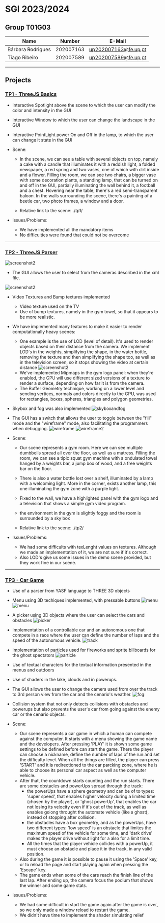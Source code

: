 # SGI 2023/2024

## Group T01G03

| Name             | Number    | E-Mail             |
| ---------------- | --------- | ------------------ |
| Bárbara Rodrigues        | 202007163 | up202007163@fe.up.pt  |
| Tiago Ribeiro        | 202007589 | up202007589@fe.up.pt |

----

## Projects

### [TP1 - ThreeJS Basics](tp1)

- Interactive Spotlight above the scene to which the user can modify the color and intensity in the GUI
- Interactive Window to which the user can change the landscape in the GUI
- Interactive PointLight power On and Off in the lamp, to which the user can change it state in the GUI
 

- Scene:
  - In the scene, we can see a table with several objects on top, namely a cake with a candle that illuminates it with a reddish light, a folded newspaper, a red spring and two vases, one of which with dirt inside and a flower. Filling the room, we can see two chairs, a bigger vase with some decoration plants, a standing lamp, that can be turned on and off in the GUI, partially illuminating the wall behind it, a football and a chest. Hovering near the table, there's a red semi-transparent baloon. In the walls surrounding the scene, there's a painting of a beetle car, two photo frames, a window and a door.

  - Relative link to the scene: ./tp1/

- Issues/Problems:

  - We have implemented all the mandatory items
  - No difficulties were found that could not be overcome


-----

### [TP2 - ThreeJS Parser](tp2)

![screenshot2](screenshots/screenshot1.png)

- The GUI allows the user to select from the cameras described in the xml file.

![screenshot2](screenshots/orthocam.png)

- Video Textures and Bump textures implemented
  - Video texture used on the TV
  - Use of bump textures, namely in the gym towel, so that it appears to be more realistic.
- We have implemented many features to make it easier to render computationally heavy scenes:
  - One example is the use of LOD (level of detail). It's used to render objects based on their distance from the camera. We implement LOD's in the weights, simplifying the shape, in the water bottle, removing the texture and then simplifying the shape too, as well as in the television screen, so it stops showing the video at certain distance
  ![screenshot2](screenshots/screenshot2.png)
  - We've implemented Mipmaps in the gym logo panel: when they're enabled, the GPU will use different sized versions of a texture to render a surface, depending on how far it is from the camera.
  - The Buffer Geometry technique, working on a lower level and sending vertices, normals and colors directly to the GPU, was used for rectangles, boxes, spheres, triangles and polygon geometries.
- Skybox and fog was also implemented
![skyboxandfog](screenshots/skyboxandfog.png)
- The GUI has a switch that allows the user to toggle between the "fill" mode and the "wireframe" mode, also facilitating the programmers when debugging.
![wireframe](screenshots/wireframe.png)
![wireframe2](screenshots/wireframe2.png)


- Scene:
  - Our scene represents a gym room. Here we can see multiple dumbbells spread all over the floor, as well as a matress. Filling the room, we can see a tipic squat gym machine with a ondulated towel hanged by a weights bar, a jump box of wood, and a free weights bar on the floor.
  - There is also a water bottle lost over a  shelf, illuminated by a lamp with a welcoming light. More in the corner, exists another lamp, this one illuminating the gym zone with a purple light.
  - Fixed to the wall, we have a highlighted panel with the gym logo and a television that shows a simple gym video program.
  - the environment in the gym is slightly foggy and the room is surrounded by a sky box

  - Relative link to the scene: ./tp2/

- Issues/Problems:

  - We had some difficults with texLenght values on textures. Although we made an implementation of it, we are not sure if it's correct.
  - Also LOD's give us some issues in the demo scene provided, but they work fine in our scene.
----

### [TP3 - Car Game](tp3)

- Use of a parser from YASF language to THREE 3D objects
- Menu using 3D techiques implemented, with pressable buttons
![menu](screenshots/init.png)
![menu](screenshots/input.png)
- A picker using 3D objects where the user can select the cars and obstacles
![picker](screenshots/picker.png)
- Implementation of a controllable car and an autonomous one that compete in a race where the user can define the number of laps and the speed of the autonomous vehicle.
![track](screenshots/track.png)
- Implementation of particles used for fireworks and sprite billboards for the ghost spectators
![particle](screenshots/fireworks.png)
- Use of textual characters for the textual information presented in the menus and outdoors
- Use of shaders in the lake, clouds and in powerups.
- The GUI allows the user to change the camera used from over the track to 3rd person view from the car and the cenario's weather.
![fog](screenshots/fog.png)
- Collision system that not only detects collisions with obstacles and powerups but also prevents the user's car from going against the enemy car or the cenario objects.

- Scene:
  - Our scene represents a car game in which a human can compete against the computer. It starts with a menu showing the game name and the developers. After pressing 'PLAY' it is shown some game settings to be defined before can start the game. There the player can choose a nickname, define the number of laps of the run and set the difficulty level. When all the things are filled, the player can press 'START' and it is redirectioned to the car parcking zone, where he is able to choose its personal car aspect as well as the computer vehicle.
  - After that, the countdown starts counting and the run starts. There are some obstacles and powerUps spread through the track:
    - the powerUps have a sphere geometry and can be of to types: 'super speed', that enables higher velocity during a limited time (chosen by the player), or 'ghost powerUp', that enables the car not losing its velocity even if it's out of the track, as well as enables goiong throught the automate vehicle (like a ghost), instead of stopping after collision.
    - the obstacles have a box geometry, and as the powerUps, have two different types: 'low speed' is an obstacle that limites the maximum speed of the vehicle for some time, and 'dark drive' makes the player drive without light for a also for a limit time.
    - All the times that the player vehicle collides with a powerUp, it must choose an obstacle and place it in the track, in any valid position.
  - Also during the game it is possible to pause it using the 'Space' key, or to reload the page and start playing again when pressing the 'Escape' key.
  - The game ends when some of the cars reach the finish line of the last lap. After ending up, the camera focus the podium that shows the winner and some game stats.

- Issues/Problems:

  - We had some difficult in start the game again after the game is over, so we only made a window reload to restart the game.
  - We didn't have time to implement the shader simulating relief


